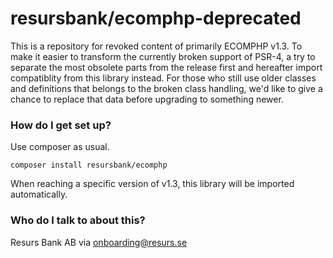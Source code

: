 # resursbank/ecomphp-deprecated #

This is a repository for revoked content of primarily ECOMPHP v1.3.
To make it easier to transform the currently broken support of PSR-4, a try to separate the most obsolete parts from the release first and hereafter import compatiblity from this library instead. For those who still use older classes and definitions that belongs to the broken class handling, we'd like to give a chance to replace that data before upgrading to something newer.

### How do I get set up? ###

Use composer as usual.

    composer install resursbank/ecomphp

When reaching a specific version of v1.3, this library will be imported automatically.

### Who do I talk to about this? ###

Resurs Bank AB via onboarding@resurs.se
